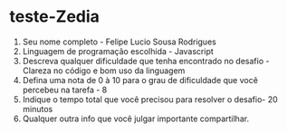 # teste-Zedia


1. Seu nome completo - Felipe Lucio Sousa Rodrigues
2. Linguagem de programação escolhida - Javascript
3. Descreva qualquer dificuldade que tenha encontrado no desafio - Clareza no código e bom uso da linguagem
4. Defina uma nota de 0 à 10 para o grau de dificuldade que você percebeu na tarefa - 8
5. Indique o tempo total que você precisou para resolver o desafio- 20 minutos
6. Qualquer outra info que você julgar importante compartilhar.